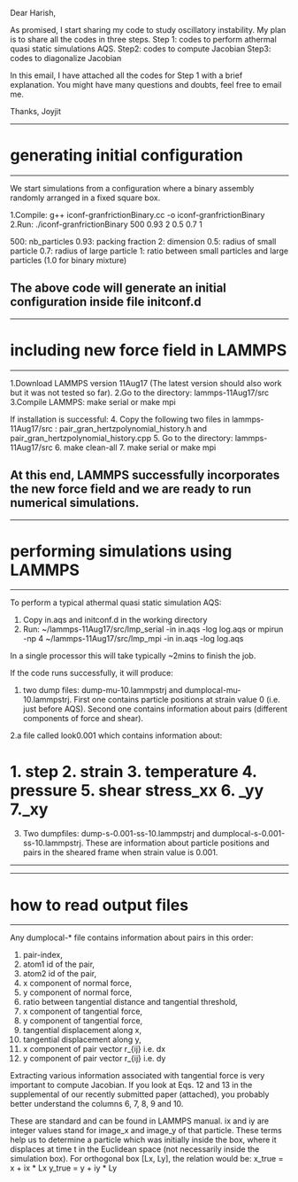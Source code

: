 Dear Harish,

As promised, I start sharing my code to study oscillatory instability. My plan is to share all the 
codes in three steps.
Step 1: codes to perform athermal quasi static simulations AQS.
Step2: codes to compute Jacobian
Step3: codes to diagonalize Jacobian

In this email, I have attached all the codes for Step 1 with a brief explanation. You might have many 
questions and doubts, feel free to email me.

Thanks,
Joyjit

------------------------------------------------------------------------------------------------------
# generating initial configuration
------------------------------------------------------------------------------------------------------
We start simulations from a configuration where a binary assembly randomly arranged in a fixed square 
box.

1.Compile: g++ iconf-granfrictionBinary.cc -o iconf-granfrictionBinary
2.Run: ./iconf-granfrictionBinary 500 0.93 2 0.5 0.7 1

500: nb_particles
0.93: packing fraction
2: dimension
0.5: radius of small particle
0.7: radius of large particle
1: ratio between small particles and large particles (1.0 for binary mixture)

The above code will generate an initial configuration inside file initconf.d
-------------------------------------------------------------------------------------------------------

-------------------------------------------------------------------------------------------------------
# including new force field in LAMMPS
-------------------------------------------------------------------------------------------------------
1.Download LAMMPS version 11Aug17 (The latest version should also work but it was not tested so far).
2.Go to the directory: lammps-11Aug17/src
3.Compile LAMMPS: make serial or make mpi

If installation is successful: 
4. Copy the following two files in lammps-11Aug17/src :
    pair_gran_hertzpolynomial_history.h and pair_gran_hertzpolynomial_history.cpp
5. Go to the directory: lammps-11Aug17/src
6. make clean-all
7. make serial or make mpi

At this end, LAMMPS successfully incorporates the new force field and we are ready to run numerical 
simulations.
-------------------------------------------------------------------------------------------------------

-------------------------------------------------------------------------------------------------------
# performing simulations using LAMMPS
-------------------------------------------------------------------------------------------------------
To perform a typical athermal quasi static simulation AQS:
1. Copy in.aqs and initconf.d in the working directory
2. Run: ~/lammps-11Aug17/src/lmp_serial -in in.aqs -log log.aqs
or
mpirun -np 4 ~/lammps-11Aug17/src/lmp_mpi -in in.aqs -log log.aqs

In a single processor this will take typically ~2mins to finish the job.

If the code runs successfully, it will produce:
1. two dump files: dump-mu-10.lammpstrj and dumplocal-mu-10.lammpstrj.
First one contains particle positions at strain value 0 (i.e. just before AQS). Second one contains 
information about pairs (different components of force and shear).

2.a file called look0.001 which contains information about:
# 1. step 2. strain 3. temperature 4. pressure 5. shear stress_xx 6. _yy 7._xy

3. Two dumpfiles: dump-s-0.001-ss-10.lammpstrj and dumplocal-s-0.001-ss-10.lammpstrj. These are 
information about particle positions and pairs in the sheared frame when strain value is 0.001.
-------------------------------------------------------------------------------------------------------

-------------------------------------------------------------------------------------------------------
# how to read output files
-------------------------------------------------------------------------------------------------------
Any dumplocal-* file contains information about pairs in this order:
1. pair-index, 
2. atom1 id of the pair, 
3. atom2 id of the pair, 
4. x component of normal force, 
5. y component of normal force, 
6. ratio between tangential distance and tangential threshold, 
7. x component of tangential force, 
8. y component of tangential force, 
9. tangential displacement along x, 
10. tangential displacement along y, 
11. x component of pair vector r_{ij} i.e. dx
12. y component of pair vector r_{ij} i.e. dy

Extracting various information associated with tangential force is very important to compute Jacobian. 
If you look at Eqs. 12 and 13 in the supplemental of our recently submitted paper (attached), you 
probably better understand the columns 6, 7, 8, 9 and 10.

These are standard and can be found in LAMMPS manual. ix and iy are integer values stand for 
image_x and image_y of that particle. These terms help us to determine a particle which was initially 
inside the box, where it displaces at time t in the Euclidean space (not necessarily inside the 
simulation box). For orthogonal box [Lx, Ly], the relation would be:
x_true = x + ix * Lx
y_true = y + iy * Ly
